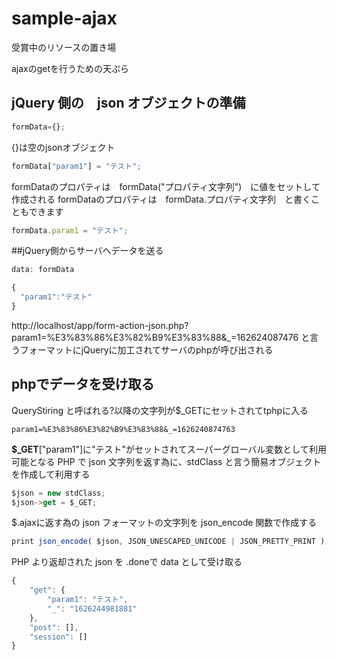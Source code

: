 # sample-ajax
受賞中のリソースの置き場

ajaxのgetを行うための天ぷら
## jQuery 側の　json オブジェクトの準備
```javascript
formData={};
```
{}は空のjsonオブジェクト
```javascript
formData["param1"] = "テスト";
```
formDataのプロパティは　formData("プロパティ文字列")　に値をセットして作成される
formDataのプロパティは　formData.プロパティ文字列　と書くこともできます
```javascript
formData.param1 = "テスト";
```
##jQuery側からサーバへデータを送る
```javascript
data: formData
```
```javascript
{
  "param1":"テスト"
}
```
http://localhost/app/form-action-json.php?param1=%E3%83%86%E3%82%B9%E3%83%88&_=162624087476
と言うフォーマットにjQueryに加工されてサーバのphpが呼び出される
## phpでデータを受け取る
QueryStiring と呼ばれる?以降の文字列が$_GETにセットされてtphpに入る
```
param1=%E3%83%86%E3%82%B9%E3%83%88&_=1626240874763
```
<b>$_GET</b>["param1"]に"テスト"がセットされてスーパーグローバル変数として利用可能となる
PHP で json 文字列を返す為に、stdClass と言う簡易オブジェクトを作成して利用する
```javascript
$json = new stdClass;
$json->get = $_GET;
```
$.ajaxに返す為の json フォーマットの文字列を json_encode 関数で作成する
```javascript
print json_encode( $json, JSON_UNESCAPED_UNICODE | JSON_PRETTY_PRINT );
```
PHP より返却された json を .doneで data として受け取る
```javascript
{
	"get": {
		"param1": "テスト",
		"_": "1626244981881"
	},
	"post": [],
	"session": []
}
```
